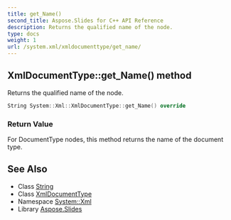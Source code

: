 ```yaml
---
title: get_Name()
second_title: Aspose.Slides for C++ API Reference
description: Returns the qualified name of the node.
type: docs
weight: 1
url: /system.xml/xmldocumenttype/get_name/
---
```

## XmlDocumentType::get_Name() method


Returns the qualified name of the node.

```cpp
String System::Xml::XmlDocumentType::get_Name() override
```


### Return Value

For DocumentType nodes, this method returns the name of the document type.

## See Also

* Class [String](../../../system/string/)
* Class [XmlDocumentType](../)
* Namespace [System::Xml](../../)
* Library [Aspose.Slides](../../../)
